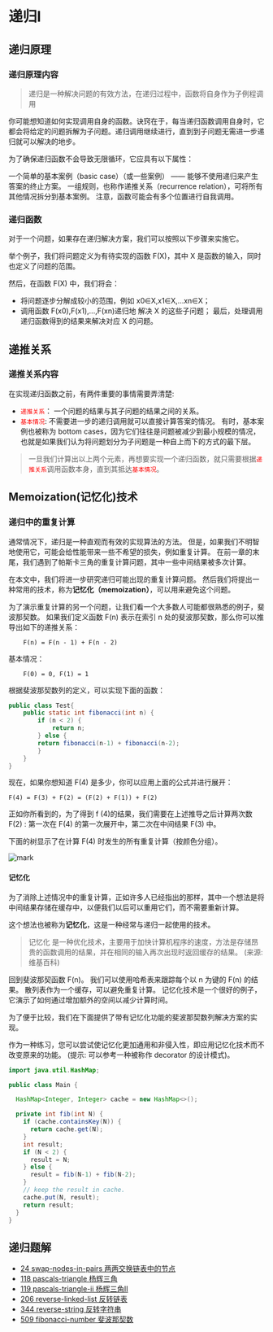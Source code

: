 # 递归I

## 递归原理

### 递归原理内容

> 递归是一种解决问题的有效方法，在递归过程中，函数将自身作为子例程调用

你可能想知道如何实现调用自身的函数。诀窍在于，每当递归函数调用自身时，它都会将给定的问题拆解为子问题。递归调用继续进行，直到到子问题无需进一步递归就可以解决的地步。

为了确保递归函数不会导致无限循环，它应具有以下属性：

一个简单的基本案例（basic case）（或一些案例） —— 能够不使用递归来产生答案的终止方案。
一组规则，也称作递推关系（recurrence relation），可将所有其他情况拆分到基本案例。
注意，函数可能会有多个位置进行自我调用。

### 递归函数

对于一个问题，如果存在递归解决方案，我们可以按照以下步骤来实施它。

举个例子，我们将问题定义为有待实现的函数 F(X)，其中 X 是函数的输入，同时也定义了问题的范围。

然后，在函数 F(X) 中，我们将会：

- 将问题逐步分解成较小的范围，例如 x0∈X,x1∈X,...xn∈X；
- 调用函数 F(x0),F(x1),...,F(xn)递归地 解决 X 的这些子问题；
最后，处理调用递归函数得到的结果来解决对应 X 的问题。

## 递推关系

### 递推关系内容

在实现递归函数之前，有两件重要的事情需要弄清楚:

- <span style="color:red"><code>递推关系</code></span>： 一个问题的结果与其子问题的结果之间的关系。
- <span style="color:red"><code>基本情况</code></span>: 不需要进一步的递归调用就可以直接计算答案的情况。 有时，基本案例也被称为 bottom cases，因为它们往往是问题被减少到最小规模的情况，也就是如果我们认为将问题划分为子问题是一种自上而下的方式的最下层。

> 一旦我们计算出以上两个元素，再想要实现一个递归函数，就只需要根据<span style="color:red"><code>递推关系</code></span>调用函数本身，直到其抵达<span style="color:red"><code>基本情况</code></span>。

## Memoization(记忆化)技术

### 递归中的重复计算

通常情况下，递归是一种直观而有效的实现算法的方法。 但是，如果我们不明智地使用它，可能会给性能带来一些不希望的损失，例如重复计算。 在前一章的末尾，我们遇到了帕斯卡三角的重复计算问题，其中一些中间结果被多次计算。

在本文中，我们将进一步研究递归可能出现的重复计算问题。 然后我们将提出一种常用的技术，称为**记忆化（memoization）**，可以用来避免这个问题。

为了演示重复计算的另一个问题，让我们看一个大多数人可能都很熟悉的例子，斐波那契数。 如果我们定义函数 F(n) 表示在索引 n 处的斐波那契数，那么你可以推导出如下的递推关系：

```text
    F(n) = F(n - 1) + F(n - 2)
```

基本情况：
```text
    F(0) = 0, F(1) = 1
```

根据斐波那契数列的定义，可以实现下面的函数：

```java
public class Test{
    public static int fibonacci(int n) {
        if (n < 2) {
            return n;
        } else {
        return fibonacci(n-1) + fibonacci(n-2);
        }
    }
}
```

现在，如果你想知道 F(4) 是多少，你可以应用上面的公式并进行展开：
```text
F(4) = F(3) + F(2) = (F(2) + F(1)) + F(2)
```

正如你所看到的，为了得到 f (4)的结果，我们需要在上述推导之后计算两次数 F(2) : 第一次在 F(4) 的第一次展开中，第二次在中间结果 F(3) 中。

下面的树显示了在计算 F(4) 时发生的所有重复计算（按颜色分组）。

![mark](http://picture.geniusdsy.cn/picture/20191124/Po1s3r2VPUlv.png?imageslim)

#### 记忆化

为了消除上述情况中的重复计算，正如许多人已经指出的那样，其中一个想法是将中间结果存储在缓存中，以便我们以后可以重用它们，而不需要重新计算。

这个想法也被称为**记忆化**，这是一种经常与递归一起使用的技术。

> 记忆化 是一种优化技术，主要用于加快计算机程序的速度，方法是存储昂贵的函数调用的结果，并在相同的输入再次出现时返回缓存的结果。 (来源: 维基百科)

回到斐波那契函数 F(n)。 我们可以使用哈希表来跟踪每个以 n 为键的 F(n) 的结果。 散列表作为一个缓存，可以避免重复计算。 记忆化技术是一个很好的例子，它演示了如何通过增加额外的空间以减少计算时间。

为了便于比较，我们在下面提供了带有记忆化功能的斐波那契数列解决方案的实现。

作为一种练习，您可以尝试使记忆化更加通用和非侵入性，即应用记忆化技术而不改变原来的功能。 (提示: 可以参考一种被称作 decorator 的设计模式)。

```java
import java.util.HashMap;

public class Main {

  HashMap<Integer, Integer> cache = new HashMap<>();

  private int fib(int N) {
    if (cache.containsKey(N)) {
      return cache.get(N);
    }
    int result;
    if (N < 2) {
      result = N;
    } else {
      result = fib(N-1) + fib(N-2);
    }
    // keep the result in cache.
    cache.put(N, result);
    return result;
  }
}
```

## 递归题解

- [24 swap-nodes-in-pairs 两两交换链表中的节点](https://github.com/GeniusDSY/LeetCode/blob/master/src/explore/recursion_i/SwapNodesInPairs.java)
- [118 pascals-triangle 杨辉三角](https://github.com/GeniusDSY/LeetCode/blob/master/src/explore/recursion_i/PascalsTriangle.java)
- [119 pascals-triangle-ii 杨辉三角II](https://github.com/GeniusDSY/LeetCode/blob/master/src/explore/recursion_i/PascalsTriangleII.java)
- [206 reverse-linked-list 反转链表](https://github.com/GeniusDSY/LeetCode/blob/master/src/explore/recursion_i/ReverseLinkedList.java)
- [344 reverse-string 反转字符串](https://github.com/GeniusDSY/LeetCode/blob/master/src/explore/recursion_i/ReverseString.java)
- [509 fibonacci-number 斐波那契数](https://github.com/GeniusDSY/LeetCode/blob/master/src/explore/recursion_i/FibonacciNumber.java)
